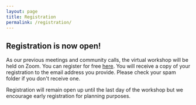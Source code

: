 ```yaml
---
layout: page
title: Registration
permalink: /registration/
---
```


## Registration is now open!

As our previous meetings and community calls, the virtual workshop will be held on Zoom. You can register for free [here](https://forms.gle/zEPeEK5Lo33BcpbD7). You will receive a copy of your registration to the email address you provide. Please check your spam folder if you don't receive one.

Registration will remain open up until the last day of the workshop but we encourage early registration for planning purposes.

